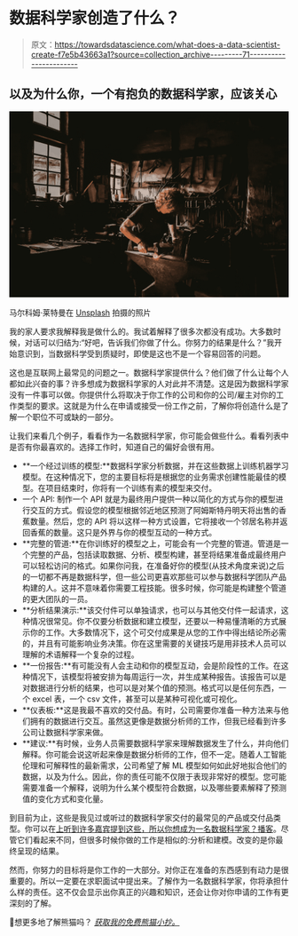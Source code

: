 # 数据科学家创造了什么？

> 原文：<https://towardsdatascience.com/what-does-a-data-scientist-create-f7e5b43663a1?source=collection_archive---------71----------------------->

## 以及为什么你，一个有抱负的数据科学家，应该关心

![](img/92c7bab064506b063609a17669bc18b8.png)

马尔科姆·莱特曼在 [Unsplash](https://unsplash.com/s/photos/craft?utm_source=unsplash&utm_medium=referral&utm_content=creditCopyText) 拍摄的照片

我的家人要求我解释我是做什么的。我试着解释了很多次都没有成功。大多数时候，对话可以归结为:“好吧，告诉我们你做了什么。你努力的结果是什么？”我开始意识到，当数据科学受到质疑时，即使是这也不是一个容易回答的问题。

这也是互联网上最常见的问题之一。数据科学家提供什么？他们做了什么让每个人都如此兴奋的事？许多想成为数据科学家的人对此并不清楚。这是因为数据科学家没有一件事可以做。你提供什么将取决于你工作的公司和你的公司/雇主对你的工作类型的要求。这就是为什么在申请或接受一份工作之前，了解你将创造什么是了解一个职位不可或缺的一部分。

让我们来看几个例子，看看作为一名数据科学家，你可能会做些什么。看看列表中是否有你最喜欢的。选择工作时，知道自己的偏好会很有用。

*   **一个经过训练的模型:**数据科学家分析数据，并在这些数据上训练机器学习模型。在这种情况下，您的主要目标将是根据您的业务需求创建性能最佳的模型。在项目结束时，你将有一个训练有素的模型来交付。
*   一个 API: 制作一个 API 就是为最终用户提供一种以简化的方式与你的模型进行交互的方式。假设您的模型根据邻近地区预测了阿姆斯特丹明天将出售的香蕉数量。然后，您的 API 将以这样一种方式设置，它将接收一个邻居名称并返回香蕉的数量。这只是外界与你的模型互动的一种方式。
*   **完整的管道:**在你训练好的模型之上，可能会有一个完整的管道。管道是一个完整的产品，包括读取数据、分析、模型构建，甚至将结果准备成最终用户可以轻松访问的格式。如果你问我，在准备好你的模型(从技术角度来说)之后的一切都不再是数据科学，但一些公司更喜欢那些可以参与数据科学团队产品构建的人。这并不意味着你需要工程技能。很多时候，你可能是构建整个管道的更大团队的一员。
*   **分析结果演示:**该交付件可以单独请求，也可以与其他交付件一起请求，这种情况很常见。你不仅要分析数据和建立模型，还要以一种易懂清晰的方式展示你的工作。大多数情况下，这个可交付成果是从您的工作中得出结论所必需的，并且有可能影响业务决策。你在这里需要的关键技巧是用非技术人员可以理解的术语解释一个复杂的过程。
*   **一份报告:**有可能没有人会主动和你的模型互动，会是阶段性的工作。在这种情况下，该模型将被安排为每周运行一次，并生成某种报告。该报告可以是对数据进行分析的结果，也可以是对某个值的预测。格式可以是任何东西，一个 excel 表，一个 csv 文件，甚至可以是某种可视化或可视化。
*   **仪表板:**这是我最不喜欢的交付品。有时，公司需要你准备一种方法来与他们拥有的数据进行交互。虽然这更像是数据分析师的工作，但我已经看到许多公司让数据科学家来做。
*   **建议:**有时候，业务人员需要数据科学家来理解数据发生了什么，并向他们解释。你可能会说这听起来像是数据分析师的工作，但不一定。随着人工智能伦理和可解释性的最新需求，公司希望了解 ML 模型如何如此好地拟合他们的数据，以及为什么。因此，你的责任可能不仅限于表现非常好的模型。您可能需要准备一个解释，说明为什么某个模型符合数据，以及哪些要素解释了预测值的变化方式和变化量。

到目前为止，这些是我见过或听过的数据科学家交付的最常见的产品或交付品类型。你可以在[上听到许多嘉宾提到这些，所以你想成为一名数据科学家？播客](https://anchor.fm/misra-turp)。尽管它们看起来不同，但很多时候你做的工作是相似的:分析和建模。改变的是你最终呈现的结果。

然而，你努力的目标将是你工作的一大部分。对你正在准备的东西感到有动力是很重要的。所以一定要在求职面试中提出来。了解作为一名数据科学家，你将承担什么样的责任。这不仅会显示出你真正的兴趣和知识，还会让你对你申请的工作有更深刻的了解。

🐼想更多地了解熊猫吗？ [*获取我的免费熊猫小抄。*](https://www.soyouwanttobeadatascientist.com/pandas-cheat-sheet)